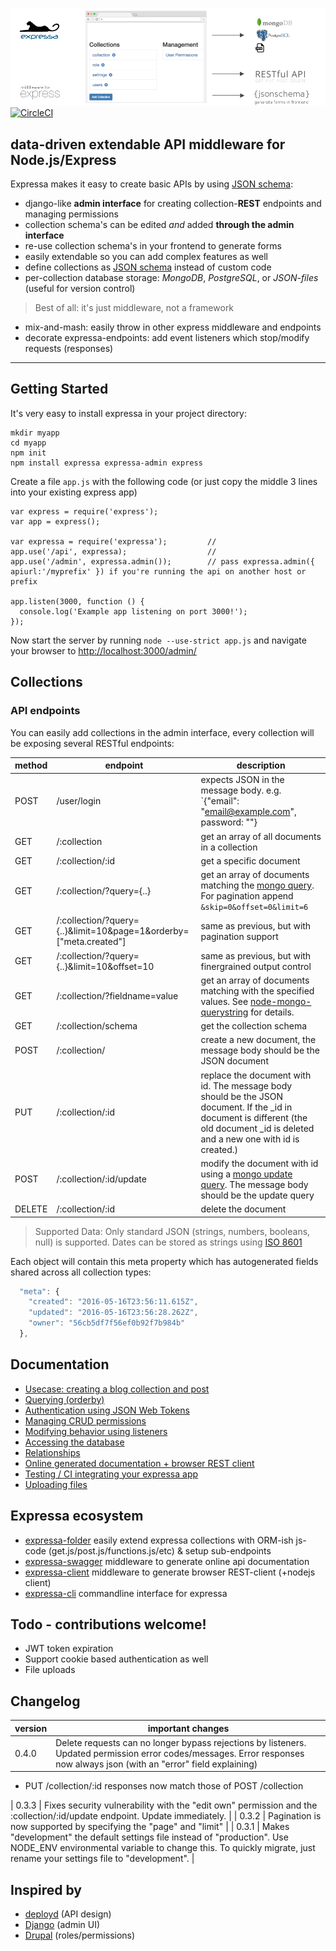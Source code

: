 ![](expressa.png)
[![CircleCI](https://circleci.com/gh/thomas4019/expressa.svg?style=svg)](https://circleci.com/gh/thomas4019/expressa)

## data-driven extendable API middleware for Node.js/Express

Expressa makes it easy to create basic APIs by using [JSON schema](http://json-schema.org):

* django-like __admin interface__ for creating collection-__REST__ endpoints and managing permissions 
* collection schema's can be edited *and* added __through the admin interface__ 
* re-use collection schema's in your frontend to generate forms
* easily extendable so you can add complex features as well
* define collections as [JSON schema](http://json-schema.org) instead of custom code
* per-collection database storage: *MongoDB*, *PostgreSQL*, or *JSON-files* (useful for version control)

> Best of all: it's just middleware, not a framework 

* mix-and-mash: easily throw in other express middleware and endpoints 
* decorate expressa-endpoints: add event listeners which stop/modify requests (responses)

--------------------------------

## Getting Started

It's very easy to install expressa in your project directory:

    mkdir myapp
    cd myapp
    npm init
    npm install expressa expressa-admin express

Create a file `app.js` with the following code (or just copy the middle 3 lines into your existing express app)

    var express = require('express');
    var app = express();

    var expressa = require('expressa');         // 
    app.use('/api', expressa);                  //
    app.use('/admin', expressa.admin());        // pass expressa.admin({ apiurl:'/myprefix' }) if you're running the api on another host or prefix

    app.listen(3000, function () {
      console.log('Example app listening on port 3000!');
    });

Now start the server by running `node --use-strict app.js` and navigate your browser to [http://localhost:3000/admin/](http://localhost:3000/admin/)

## Collections

### API endpoints

You can easily add collections in the admin interface, every collection will be exposing several RESTful endpoints:

| method | endpoint                                     | description  |
|--------|----------------------------------------------|------------------------------------------------------------------------------------------------------------------------------------------------------------------------------------------------|
| POST   | /user/login                                  | expects JSON in the message body. e.g. `{"email": "email@example.com", password: "<the password>"}                                                                                             |
| GET    | /:collection                                 | get an array of all documents in a collection                                                                                                                                                  |
| GET    | /:collection/:id                             | get a specific document                                                                                                                                                                        |
| GET    | /:collection/?query={..}                     | get an array of documents matching the [mongo query](https://www.npmjs.com/package/mongo-query). For pagination append `&skip=0&offset=0&limit=6`                                              |
| GET    | /:collection/?query={..}&limit=10&page=1&orderby=["meta.created"] | same as previous, but with pagination support |
| GET    | /:collection/?query={..}&limit=10&offset=10 | same as previous, but with finergrained output control |
| GET    | /:collection/?fieldname=value                | get an array of documents matching with the specified values. See [node-mongo-querystring](https://github.com/Turistforeningen/node-mongo-querystring) for details.                            |
| GET    | /:collection/schema                          | get the collection schema                                                                                                                                                                      |
| POST   | /:collection/                                | create a new document, the message body should be the JSON document                                                                                                                            |
| PUT    | /:collection/:id                             | replace the document with id. The message body should be the JSON document. If the _id in document is different (the old document _id is deleted and a new one with id is created.)            |
| POST   | /:collection/:id/update                      | modify the document with id using a [mongo update query](https://docs.mongodb.com/manual/reference/method/db.collection.update/#update-parameter). The message body should be the update query |
| DELETE | /:collection/:id                             | delete the document                                                                                                                                                                            |

> Supported Data: Only standard JSON (strings, numbers, booleans, null) is supported. Dates can be stored as strings using [ISO 8601](https://en.wikipedia.org/wiki/ISO_8601)

Each object will contain this meta property which has autogenerated fields shared across all collection types:

```javascript
  "meta": {
    "created": "2016-05-16T23:56:11.615Z",
    "updated": "2016-05-16T23:56:28.262Z",
    "owner": "56cb5df7f56ef0b92f7b984b"
  },
```

## Documentation 

* [Usecase: creating a blog collection and post](doc/blogexample.md)
* [Querying (orderby)](doc/querying.md)
* [Authentication using JSON Web Tokens](doc/authentication.md)
* [Managing CRUD permissions](doc/permissions.md)
* [Modifying behavior using listeners](doc/listeners.md)
* [Accessing the database](doc/database.md)
* [Relationships](doc/relationships.md)
* [Online generated documentation + browser REST client](https://www.npmjs.com/package/expressa-swagger)
* [Testing / CI integrating your expressa app](doc/testing.md)
* [Uploading files](doc/uploading-files.md)

## Expressa ecosystem
* [expressa-folder](https://npmjs.org/package/expressa-folder) easily extend expressa collections with ORM-ish js-code (get.js/post.js/functions.js/etc) & setup sub-endpoints
* [expressa-swagger](https://npmjs.org/package/expressa-swagger) middleware to generate online api documentation
* [expressa-client](https://npmjs.org/package/expressa-client) middleware to generate browser REST-client (+nodejs client)
* [expressa-cli](https://npmjs.org/package/expressa-cli) commandline interface for expressa 

## Todo - contributions welcome!
* JWT token expiration
* Support cookie based authentication as well
* File uploads

## Changelog

| version | important changes                                                  |
|---------|----------------------------------------------------------------------------------------------------------------------------------------------------------------|
| 0.4.0   | Delete requests can no longer bypass rejections by listeners. Updated permission error codes/messages. Error responses now always json (with an "error" field explaining) |
* PUT /collection/:id responses now match those of POST /collection

| 0.3.3   | Fixes security vulnerability with the "edit own" permission and the :collection/:id/update endpoint. Update immediately. |
| 0.3.2   | Pagination is now supported by specifying the "page" and "limit"   |
| 0.3.1   | Makes "development" the default settings file instead of "production". Use NODE_ENV environmental variable to change this. To quickly migrate, just rename your settings file to "development".  |                                                       

## Inspired by

* [deployd](http://deployd.com/) (API design)
* [Django](https://www.djangoproject.com/) (admin UI)
* [Drupal](https://www.drupal.org/) (roles/permissions)
